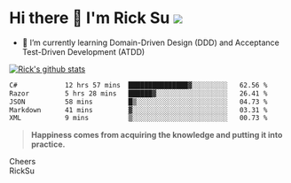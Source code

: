 # Hi there 👋 I'm Rick Su ![](https://komarev.com/ghpvc/?username=ricksu978)
<!--
**ricksu978/ricksu978** is a ✨ _special_ ✨ repository because its `README.md` (this file) appears on your GitHub profile.

Here are some ideas to get you started:

- 🔭 I’m currently working on ...
-->
- 🌱 I’m currently learning Domain-Driven Design (DDD) and Acceptance Test-Driven Development (ATDD)
<!--
- 👯 I’m looking to collaborate on ...
- 🤔 I’m looking for help with ...
- 💬 Ask me about ...
- 📫 How to reach me: ...
- 😄 Pronouns: ...
- ⚡ Fun fact: ...
-->
[![Rick's github stats](https://github-readme-stats.vercel.app/api?username=ricksu978&theme=dark)](https://github.com/ricksu978/ricksu978)

<!--START_SECTION:waka-->

```txt
C#            12 hrs 57 mins  ███████████████▓░░░░░░░░░   62.56 %
Razor         5 hrs 28 mins   ██████▓░░░░░░░░░░░░░░░░░░   26.41 %
JSON          58 mins         █▒░░░░░░░░░░░░░░░░░░░░░░░   04.73 %
Markdown      41 mins         ▓░░░░░░░░░░░░░░░░░░░░░░░░   03.31 %
XML           9 mins          ▒░░░░░░░░░░░░░░░░░░░░░░░░   00.73 %
```

<!--END_SECTION:waka-->

> **Happiness comes from acquiring the knowledge and putting it into practice.**

Cheers  
RickSu 
